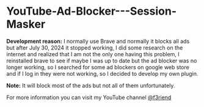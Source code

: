 # YouTube-Ad-Blocker---Session-Masker

**Development reason:** I normally use Brave and normally it blocks all ads but after July 30, 2024 it stopped working, I did some research on the internet and realized that I am not the only one having this problem, I reinstalled brave to see if maybe I was up to date but the ad blocker was no longer working, so I searched for some ad blockers on google web store and if I log in they were not working, so I decided to develop my own plugin.

**Note:** It will block most of the ads but not all of them unfortunately.




For more information you can visit my YouTube channel <a href="https://www.youtube.com/channel/UCG7kNddY8k9g30UerQqVw7w" target="_blank" title="YouTube Channel">@f3riend</a>
